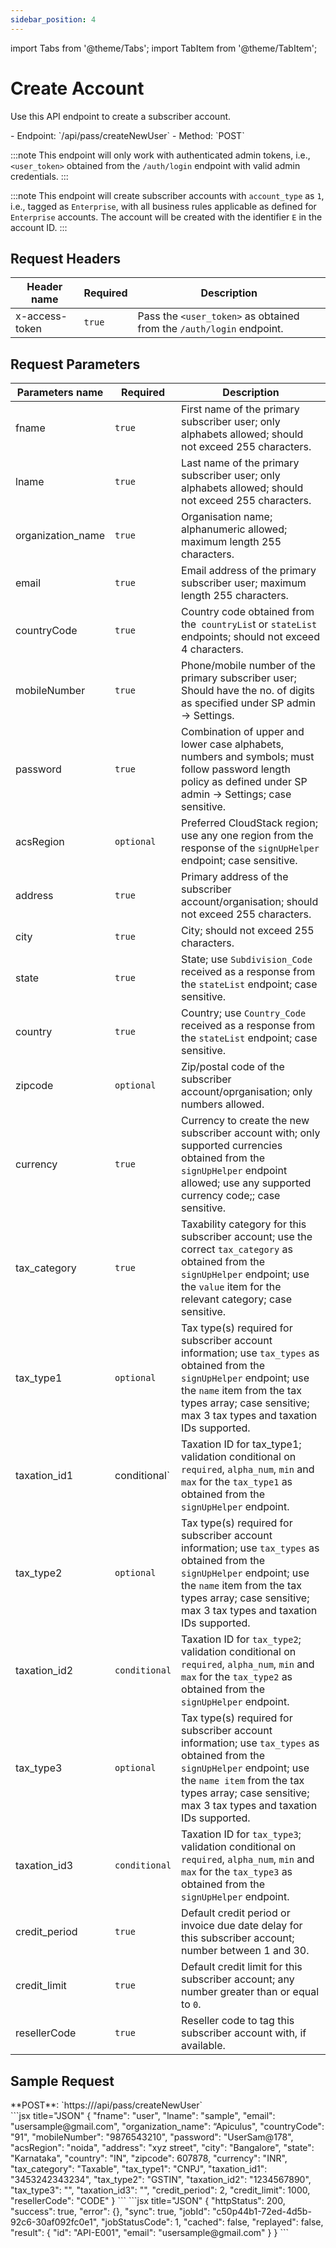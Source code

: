 ```yaml
---
sidebar_position: 4
---
```

import Tabs from '@theme/Tabs';
import TabItem from '@theme/TabItem';

# Create Account

Use this API endpoint to create a subscriber account.

<div className="custom-block-peach">
- Endpoint: `/api/pass/createNewUser` 
- Method: `POST`
</div>

:::note
This endpoint will only work with authenticated admin tokens, i.e., `<user_token>` obtained from the `/auth/login` endpoint with valid admin credentials.
:::

:::note
This endpoint will create subscriber accounts with `account_type` as `1`, i.e., tagged as `Enterprise`, with all business rules applicable as defined for `Enterprise` accounts. The account will be created with the identifier `E` in the account ID.
:::

## Request Headers

| Header name    | Required | Description                                                          |
| -------------- | -------- | -------------------------------------------------------------------- |
| x-access-token | `true`   | Pass the `<user_token>` as obtained from the `/auth/login` endpoint. |
## Request Parameters
| Parameters name   | Required      | Description                                                                                                                                                                                                                      |
| ----------------- | ------------- | -------------------------------------------------------------------------------------------------------------------------------------------------------------------------------------------------------------------------------- |
| fname             | `true`        | First name of the primary subscriber user; only alphabets allowed; should not exceed 255 characters.                                                                                                                             |
| lname             | `true`        | Last name of the primary subscriber user; only alphabets allowed; should not exceed 255 characters.                                                                                                                              |
| organization_name | `true`        | Organisation name; alphanumeric allowed; maximum length 255 characters.                                                                                                                                                          |
| email             | `true`        | Email address of the primary subscriber user; maximum length 255 characters.                                                                                                                                                     |
| countryCode       | `true`        | Country code obtained from the` countryLis`t or `stateList` endpoints; should not exceed 4 characters.                                                                                                                           |
| mobileNumber      | `true`        | Phone/mobile number of the primary subscriber user; Should have the no. of digits as specified under SP admin → Settings.                                                                                                        |
| password          | `true`        | Combination of upper and lower case alphabets, numbers and symbols; must follow password length policy as defined under SP admin → Settings; case sensitive.                                                                     |
| acsRegion         | `optional`    | Preferred CloudStack region; use any one region from the response of the `signUpHelper` endpoint; case sensitive.                                                                                                                |
| address           | `true`        | Primary address of the subscriber account/organisation; should not exceed 255 characters.                                                                                                                                        |
| city              | `true`        | City; should not exceed 255 characters.                                                                                                                                                                                          |
| state             | `true`        | State; use `Subdivision_Code` received as a response from the `stateList` endpoint; case sensitive.                                                                                                                              |
| country           | `true`        | Country; use `Country_Code` received as a response from the `stateList` endpoint; case sensitive.                                                                                                                                |
| zipcode           | `optional`    | Zip/postal code of the subscriber account/oprganisation; only numbers allowed.                                                                                                                                                   |
| currency          | `true`        | Currency to create the new subscriber account with; only supported currencies obtained from the `signUpHelper` endpoint allowed; use any supported currency code;; case sensitive.                                               |
| tax_category      | `true`        | Taxability category for this subscriber account; use the correct `tax_category` as obtained from the `signUpHelper` endpoint; use the `value` item for the relevant category; case sensitive.                                    |
| tax_type1         | `optional`    | Tax type(s) required for subscriber account information; use `tax_types` as obtained from the `signUpHelper` endpoint; use the `name` item from the tax types array; case sensitive; max 3 tax types and taxation IDs supported. |
| taxation_id1      | conditional`  | Taxation ID for tax_type1; validation conditional on `required`, `alpha_num`, `min` and `max` for the `tax_type1` as obtained from the `signUpHelper` endpoint.                                                                  |
| tax_type2         | `optional`    | Tax type(s) required for subscriber account information; use `tax_types` as obtained from the `signUpHelper` endpoint; use the `name` item from the tax types array; case sensitive; max 3 tax types and taxation IDs supported. |
| taxation_id2      | `conditional` | Taxation ID for `tax_type2`; validation conditional on `required`, `alpha_num`, `min` and `max` for the `tax_type2` as obtained from the `signUpHelper` endpoint.                                                                |
| tax_type3         | `optional`    | Tax type(s) required for subscriber account information; use `tax_types` as obtained from the `signUpHelper` endpoint; use the `name item` from the tax types array; case sensitive; max 3 tax types and taxation IDs supported. |
| taxation_id3      | `conditional` | Taxation ID for `tax_type3`; validation conditional on `required`, `alpha_num`, `min` and `max` for the `tax_type3` as obtained from the `signUpHelper` endpoint.                                                                |
| credit_period     | `true`        | Default credit period or invoice due date delay for this subscriber account; number between 1 and 30.                                                                                                                            |
| credit_limit      | `true`        | Default credit limit for this subscriber account; any number greater than or equal to `0`.                                                                                                                                       |
| resellerCode      | `true`        | Reseller code to tag this subscriber account with, if available.                                                                                                                                                                 |

## Sample Request
<div className="custom-block-green">
 **POST**: `https://<api_url>/api/pass/createNewUser`
</div>


<Tabs>
   <TabItem value="RequestBody" label="Request Body">
  ```jsx title="JSON"
{
   "fname": "user",
   "lname": "sample",
   "email": "usersample@gmail.com",
   "organization_name": “Apiculus",
   "countryCode": "91",
   "mobileNumber": "9876543210",
   "password": "UserSam@178",
   "acsRegion": "noida",
   "address": "xyz street",
   "city": "Bangalore",
   "state": "Karnataka",
   "country": "IN",
   "zipcode": 607878,
   "currency": "INR",
   "tax_category": "Taxable",
   "tax_type1": "CNPJ",
   "taxation_id1": "3453242343234",
   "tax_type2": "GSTIN",
   "taxation_id2": "1234567890",
   "tax_type3": "",
   "taxation_id3": "",
   "credit_period": 2,
   "credit_limit": 1000,
   "resellerCode": "CODE"
}
```
  </TabItem>
  <TabItem value="ResponseJSON" label="Response JSON">
      ```jsx title="JSON"
{
    "httpStatus": 200,
    "success": true,
    "error": {},
    "sync": true,
    "jobId": "c50p44b1-72ed-4d5b-92c6-30af092fc0e1",
    "jobStatusCode": 1,
    "cached": false,
    "replayed": false,
    "result": {
        "id": "API-E001",
        "email": "usersample@gmail.com"
    }
}
```
</TabItem>
</Tabs>




